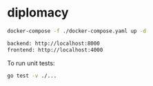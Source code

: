 # diplomacy

```bash
docker-compose -f ./docker-compose.yaml up -d

backend: http://localhost:8000
frontend: http://localhost:4000
```

To run unit tests:

```bash
go test -v ./...
```
